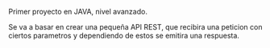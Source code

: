 Primer proyecto en JAVA, nivel avanzado.

Se va a basar en crear una pequeña API REST, que recibira una peticion con ciertos parametros y dependiendo de estos se emitira una respuesta. 